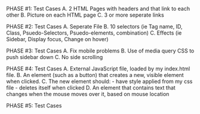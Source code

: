 PHASE #1:
  Test Cases
    A. 2 HTML Pages with headers and that link to each other
    B. Picture on each HTML page
    C. 3 or more seperate links

PHASE #2:
  Test Cases
    A. Seperate File
    B. 10 selectors (ie Tag name, ID, Class, Psuedo-Selectors, Psuedo-elements, combination)
    C. Effects (ie Sidebar, Display focus, Change on hover)

PHASE #3:
  Test Cases
    A. Fix mobile problems
    B. Use of media query CSS to push sidebar down
    C. No side scrolling

PHASE #4: 
  Test Cases
    A. External JavaScript file, loaded by my index.html file.
    B. An element (such as a button) that creates a new, visible element when clicked.
    C. The new element should:
        - have style applied from my css file
        - deletes itself when clicked
    D. An element that contains text that changes when the mouse moves over it, based on mouse location

PHASE #5:
  Test Cases

